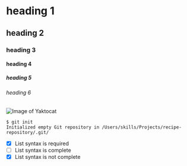 # heading 1
## heading 2
### heading 3
#### heading 4
##### heading 5
###### heading 6




![Image of Yaktocat](https://octodex.github.com/images/yaktocat.png)


```
$ git init
Initialized empty Git repository in /Users/skills/Projects/recipe-repository/.git/
```
- [x] List syntax is required
- [ ] List syntax is complete
- [x] List syntax is not complete
